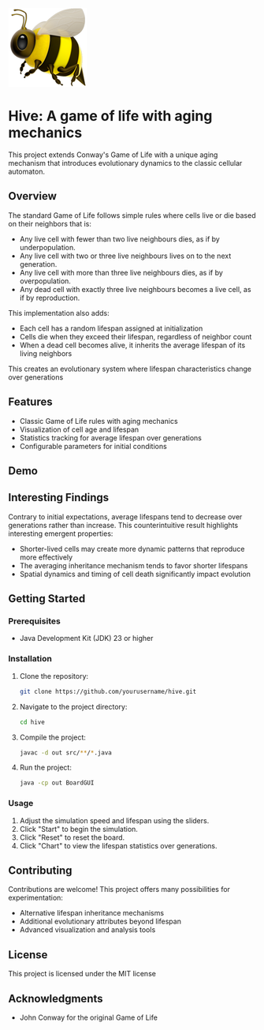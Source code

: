 ![bee icon](/static/bee-icon.png)

# Hive: A game of life with aging mechanics

This project extends Conway's Game of Life with a unique aging mechanism that introduces evolutionary dynamics to the classic cellular automaton.

## Overview

The standard Game of Life follows simple rules where cells live or die based on their neighbors that is:

- Any live cell with fewer than two live neighbours dies, as if by underpopulation.
- Any live cell with two or three live neighbours lives on to the next generation.
- Any live cell with more than three live neighbours dies, as if by overpopulation.
- Any dead cell with exactly three live neighbours becomes a live cell, as if by reproduction.

This implementation also adds:

- Each cell has a random lifespan assigned at initialization
- Cells die when they exceed their lifespan, regardless of neighbor count
- When a dead cell becomes alive, it inherits the average lifespan of its living neighbors

This creates an evolutionary system where lifespan characteristics change over generations

## Features

- Classic Game of Life rules with aging mechanics
- Visualization of cell age and lifespan
- Statistics tracking for average lifespan over generations
- Configurable parameters for initial conditions

## Demo


## Interesting Findings

Contrary to initial expectations, average lifespans tend to decrease over generations rather than increase. This counterintuitive result highlights interesting emergent properties:

- Shorter-lived cells may create more dynamic patterns that reproduce more effectively
- The averaging inheritance mechanism tends to favor shorter lifespans
- Spatial dynamics and timing of cell death significantly impact evolution

## Getting Started

### Prerequisites
- Java Development Kit (JDK) 23 or higher

### Installation
1. Clone the repository:
   ```sh
   git clone https://github.com/yourusername/hive.git
   ```
2. Navigate to the project directory:
   ```sh
   cd hive
   ```
3. Compile the project:
   ```sh
   javac -d out src/**/*.java
   ```
4. Run the project:
   ```sh
   java -cp out BoardGUI
   ```

### Usage
1. Adjust the simulation speed and lifespan using the sliders.
2. Click "Start" to begin the simulation.
3. Click "Reset" to reset the board.
4. Click "Chart" to view the lifespan statistics over generations.

## Contributing

Contributions are welcome! This project offers many possibilities for experimentation:
- Alternative lifespan inheritance mechanisms
- Additional evolutionary attributes beyond lifespan
- Advanced visualization and analysis tools

## License

This project is licensed under the MIT license

## Acknowledgments

- John Conway for the original Game of Life